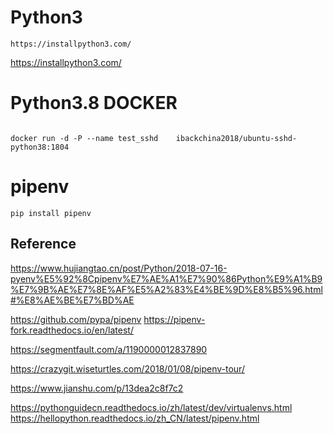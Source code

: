 #  Python3  

```
https://installpython3.com/

```

https://installpython3.com/



#  Python3.8 DOCKER

```

docker run -d -P --name test_sshd    ibackchina2018/ubuntu-sshd-python38:1804

```









#  pipenv


```
pip install pipenv
```





##  Reference

https://www.hujiangtao.cn/post/Python/2018-07-16-pyenv%E5%92%8Cpipenv%E7%AE%A1%E7%90%86Python%E9%A1%B9%E7%9B%AE%E7%8E%AF%E5%A2%83%E4%BE%9D%E8%B5%96.html#%E8%AE%BE%E7%BD%AE


https://github.com/pypa/pipenv
https://pipenv-fork.readthedocs.io/en/latest/



https://segmentfault.com/a/1190000012837890


https://crazygit.wiseturtles.com/2018/01/08/pipenv-tour/



https://www.jianshu.com/p/13dea2c8f7c2



https://pythonguidecn.readthedocs.io/zh/latest/dev/virtualenvs.html
https://hellopython.readthedocs.io/zh_CN/latest/pipenv.html


